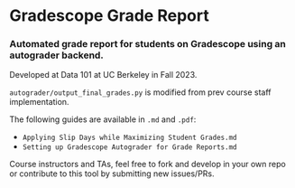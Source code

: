 # Gradescope Grade Report
### Automated grade report for students on Gradescope using an autograder backend. 

Developed at Data 101 at UC Berkeley in Fall 2023. 

`autograder/output_final_grades.py` is modified from prev course staff implementation.

The following guides are available in `.md` and `.pdf`:
- `Applying Slip Days while Maximizing Student Grades.md`
- `Setting up Gradescope Autograder for Grade Reports.md`

Course instructors and TAs, feel free to fork and develop in your own repo or contribute to this tool by submitting new issues/PRs.
